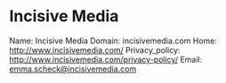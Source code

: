 
# Incisive Media

Name: Incisive Media
Domain: incisivemedia.com
Home: http://www.incisivemedia.com/
Privacy_policy: http://www.incisivemedia.com/privacy-policy/
Email: emma.scheck@incisivemedia.com
